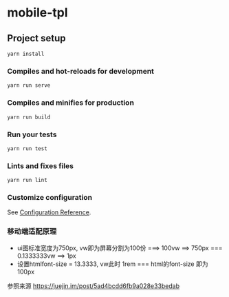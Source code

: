 # mobile-tpl

## Project setup
```
yarn install
```

### Compiles and hot-reloads for development
```
yarn run serve
```

### Compiles and minifies for production
```
yarn run build
```

### Run your tests
```
yarn run test
```

### Lints and fixes files
```
yarn run lint
```

### Customize configuration
See [Configuration Reference](https://cli.vuejs.org/config/).


### 移动端适配原理
- ui图标准宽度为750px, vw即为屏幕分割为100份 ===> 100vw ==> 750px === 0.1333333vw ==> 1px
- 设置htmlfont-size = 13.3333, vw此时 1rem === html的font-size 即为 100px 

参照来源 https://juejin.im/post/5ad4bcdd6fb9a028e33bedab